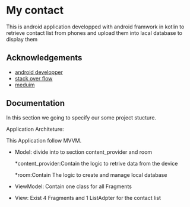 
# My contact

This is android application developped with android framwork in kotlin to retrieve contact list from phones and upload them 
into lacal database to display them

## Acknowledgements

 - [android developper](https://developer.android.com/)
 - [stack over flow](https://stackoverflow.com/)
 - [meduim](https://medium.com/)


## Documentation

In this section we going to specify our some project stucture.

Application Architeture:

This Application follow MVVM. 


- Model: divide into to section content_provider and room 

    *content_provider:Contain the logic to retrive data from the device

    *room:Contain The logic to create and manage local database

- ViewModel: Contain one class for all Fragments


- View: Exist 4 Fragments and 1 ListAdpter for the contact list